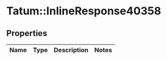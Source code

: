 # Tatum::InlineResponse40358

## Properties
Name | Type | Description | Notes
------------ | ------------- | ------------- | -------------

